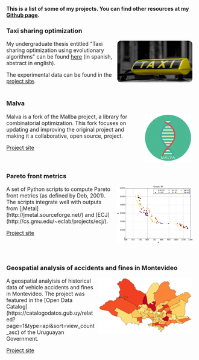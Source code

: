 **This is a list of some of my projects. You can find other resources at my [Github page](http://www.github.com/renzomassobrio).**

### Taxi sharing optimization
<img align="right" src=img/taxi.jpg hspace="10" alt="Taxi" width="200">

My undergraduate thesis entitled "Taxi sharing optimization using evolutionary algorithms" can be found [here](https://www.fing.edu.uy/inco/grupos/cecal/hpc/AG-Taxi/informe_final.pdf) (in spanish, abstract in english).

The experimental data can be found in the [project site](https://www.fing.edu.uy/inco/grupos/cecal/hpc/AG-Taxi/).
<br><br>

### Malva
<img align="right" src=img/malva_icon.png hspace="10" alt="Accidents in Montevideo" width="130">

Malva is a fork of the Mallba project, a library for combinatorial optimization. This fork focuses on updating and improving the original project and making it a collaborative, open source, project.

[Project site](http://themalvaproject.github.io/)  
<br><br>

### Pareto front metrics

<img align="right" src=img/pareto.png hspace="10" alt="Pareto front" width="200">
A set of Python scripts to compute Pareto front metrics (as defined by Deb, 2001). The scripts integrate well with outputs from [jMetal](http://jmetal.sourceforge.net/) and [ECJ](http://cs.gmu.edu/~eclab/projects/ecj/).

[Project site](https://github.com/hpc-cecal-uy/pf_metrics)
<br><br>
<br><br>

### Geospatial analysis of accidents and fines in Montevideo

<img align="right" src=img/accidentes.png hspace="10" alt="Accidents in Montevideo" width="250">
A geospatial analyisis of historical data of vehicle accidents and fines in Montevideo. 
The project was featured in the [Open Data Catalog](https://catalogodatos.gub.uy/related?page=1&type=api&sort=view_count_asc) of the Uruguayan Government.

[Project site](https://github.com/renzomassobrio/hpc_transito)


